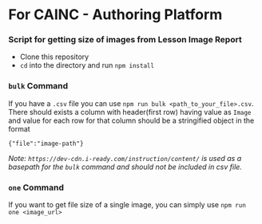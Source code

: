 # For CAINC - Authoring Platform

### Script for getting size of images from Lesson Image Report

- Clone this repository
- `cd` into the directory and run `npm install`

### `bulk` Command

If you have a `.csv` file you can use `npm run bulk <path_to_your_file>.csv`. There should exists a column with header(first row) having value as `Image` and value for each row for that column should be a stringified object in the format
```
{"file":"image-path"}
```
*Note: `https://dev-cdn.i-ready.com/instruction/content/` is used as a basepath for the `bulk` command and should not be included in csv file.*

### `one` Command

If you want to get file size of a single image, you can simply use `npm run one <image_url>`
